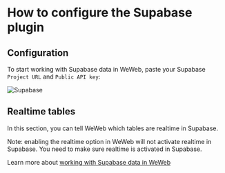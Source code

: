# How to configure the Supabase plugin

## Configuration

To start working with Supabase data in WeWeb, paste your Supabase `Project URL` and `Public API key`:

![Supabase](https://weweb-changelog.ghost.io/content/images/2022/08/CleanShot-2022-08-09-at-11.45.46@2x.png)


## Realtime tables

In this section, you can tell WeWeb which tables are realtime in Supabase. 

Note: enabling the realtime option in WeWeb will not activate realtime in Supabase. You need to make sure realtime is activated in Supabase.

Learn more about [working with Supabase data in WeWeb](https://docs.weweb.io/plugins/data-sources/supabase-data.html)
